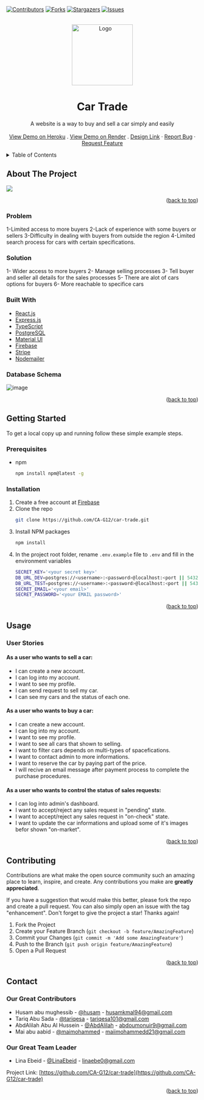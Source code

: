 <div id="top"></div>

[![Contributors][contributors-shield]][contributors-url]
[![Forks][forks-shield]][forks-url]
[![Stargazers][stars-shield]][stars-url]
[![Issues][issues-shield]][issues-url]

<!-- PROJECT LOGO -->
<br />
<div align="center">
  <a href="https://github.com/CA-G12/car-trade">
    <img src="https://i.imgur.com/veF5F6J.png" alt="Logo" width="160" height="160">
  </a>

<h1 align="center">Car Trade</h1>

  <p align="center">
       A website is a way to buy and sell a car simply and easily
    <br />
    <br />
    <a href="https://car-tradee.herokuapp.com">View Demo on Heroku</a>
     .
    <a href="https://car-trede.onrender.com">View Demo on Render</a>
    .
    <a href="https://www.figma.com/file/4j4A83unKcFHLyfKiIwrQq/Car-trade?node-id=0%3A1">Design Link</a>
    ·
    <a href="https://github.com/CA-G12/car-trade/issues/new">Report Bug</a>
    ·
    <a href="https://github.com/CA-G12/car-trade/issues/new">Request Feature</a>
  </p>
</div>



<!-- TABLE OF CONTENTS -->
<details>
  <summary>Table of Contents</summary>
  <ol>
    <li>
      <a href="#about-the-project">About The Project</a>
      <ul>
        <li><a href="#problem">Problem</a></li>
        <li><a href="#solution">Solution</a></li>
        <li><a href="#built-with">Built With</a></li>
        <li><a href="#database-schema">Database Schema</a></li>
      </ul>
    </li>
    <li>
      <a href="#getting-started">Getting Started</a>
      <ul>
        <li><a href="#prerequisites">Prerequisites</a></li>
        <li><a href="#installation">Installation</a></li>
      </ul>
    </li>
    <li>
      <a href="#usage">Usage</a>
      <ul>
        <li>
          <a href="#user-stories">User Stories</a>
            <ul>
                <li><a href="#buyer-stories">As a Buyer</a></li>
                <li><a href="#seller-stories">As a Seller</a></li>
                <li><a href="#admin-stories">As an Admin</a></li>
            </ul>
          </li>
      </ul>
    </li>
    <li><a href="#roadmap">Roadmap</a></li>
    <li><a href="#contributing">Contributing</a></li>
    <li><a href="#contact">Contact</a></li>
    <li><a href="#acknowledgments">Acknowledgments</a></li>
  </ol>
</details>



<!-- ABOUT THE PROJECT -->
## About The Project <span id="about-the-project"></span>

<img src="https://i.imgur.com/AqLx1W1.png" />

<p align="right">(<a href="#top">back to top</a>)</p>

### Problem <span id="problem"></span>
1-Limited access to more buyers
2-Lack of experience with some buyers or sellers
3-Difficulty in dealing with buyers from outside the region
4-Limited search process for cars with certain specifications.

### Solution <span id="solution"></span>
1- Wider access to more buyers
2- Manage selling processes
3- Tell buyer and seller all details for the sales processes
5- There are alot of cars options for buyers
6- More reachable to specifice cars

### Built With <span id="built-with"></span>

* [React.js](https://reactjs.org/)
* [Express.js](https://expressjs.com/)
* [TypeScript](https://www.typescriptlang.org/docs/)
* [PostgreSQL](https://www.postgresql.org/docs/)
* [Material UI](https://mui.com/)
* [Firebase](https://firebase.google.com/)
* [Stripe](https://stripe.com/)
* [Nodemailer](https://nodemailer.com/about/)

### Database Schema <span id="database-schema"></span>
![image](https://i.imgur.com/ih6nChg.png)


<p align="right">(<a href="#top">back to top</a>)</p>



<!-- GETTING STARTED -->
## Getting Started <span id="getting-started"></span>

To get a local copy up and running follow these simple example steps.

### Prerequisites <span id="prerequisites"></span>

* npm
  ```sh
  npm install npm@latest -g
  ```

### Installation <span id="installation"></span>

1. Create a free account at [Firebase](https://firebase.google.com/)
2. Clone the repo
   ```sh
   git clone https://github.com/CA-G12/car-trade.git
   ```
3. Install NPM packages
   ```sh
   npm install
   ```
4. In the project root folder, rename `.env.example` file to `.env` and fill in the environment variables
   ```sh
   SECRET_KEY='<your secret key>'
   DB_URL_DEV=postgres://<username>:<password>@localhost:<port || 5432>/<development database>
   DB_URL_TEST=postgres://<username>:<password>@localhost:<port || 5432>/<test database>
   SECRET_EMAIL='<your email>'
   SECRET_PASSWORD='<your EMAIL password>'
   
   ```
<p align="right">(<a href="#top">back to top</a>)</p>



<!-- USAGE EXAMPLES -->
## Usage <span id="usage"></span>
### User Stories <span id="user-stories"></span>
#### As a user who wants to sell a car: <span id="seller-stories"></span>
- I can create a new account.
- I can log into my account.
- I want to see my profile.
- I can send request to sell my car.
- I can see my cars and the status of each one.
#### As a user who wants to buy a car: <span id="buyer-stories"></span>
- I can create a new account.
- I can log into my account.
- I want to see my profile.
- I want to see all cars that shown to selling.
- I want to filter cars depends on multi-types of spacefications.
- I want to contact admin to more informations.
- I want to reserve the car by paying part of the price.
- I will recive an email message after payment process to complete the purchase procedures.
#### As a user who wants to control the status of sales requests: <span id="admin-stories"></span>
- I can log into admin's dashboard.
- I want to accept/reject any sales request in "pending" state.
- I want to accept/reject any sales request in "on-check" state.
- I want to update the car informations and upload some of it's images befor shown "on-market".

<p align="right">(<a href="#top">back to top</a>)</p>


<!-- CONTRIBUTING -->
## Contributing <span id="contributing"></span>

Contributions are what make the open source community such an amazing place to learn, inspire, and create. Any contributions you make are **greatly appreciated**.

If you have a suggestion that would make this better, please fork the repo and create a pull request. You can also simply open an issue with the tag "enhancement".
Don't forget to give the project a star! Thanks again!

1. Fork the Project
2. Create your Feature Branch (`git checkout -b feature/AmazingFeature`)
3. Commit your Changes (`git commit -m 'Add some AmazingFeature'`)
4. Push to the Branch (`git push origin feature/AmazingFeature`)
5. Open a Pull Request

<p align="right">(<a href="#top">back to top</a>)</p>


<!-- CONTACT -->
## Contact <span id="contact"></span>
### Our Great Contributors
- Husam abu mughessib - [@husam](https://github.com/husamkamal) - husamkmal94@gmail.com
- Tariq Abu Sada - [@tariqesa](https://github.com/tariqabusada) - tariqesa101@gmail.com
- AbdAlilah Abu Al Hussein - [@AbdAlilah](https://github.com/abdou059) - abdoumonuir9@gmail.com
- Mai abu aabid - [@maimohammed](https://github.com/mai-mohammed) - maiimohammedd21@gmail.com

### Our Great Team Leader
- Lina Ebeid - [@LinaEbeid](https://github.com/LinaYahya) - linaebe0@gmail.com

Project Link: [https://github.com/CA-G12/car-trade](https://github.com/CA-G12/car-trade)

<p align="right">(<a href="#top">back to top</a>)</p>

[contributors-shield]: https://img.shields.io/github/contributors/CA-G12/car-trade?style=for-the-badge
[contributors-url]: https://github.com/CA-G12/car-trade/graphs/contributors
[forks-shield]:https://img.shields.io/github/forks/CA-G12/car-trade?style=for-the-badge
[forks-url]: https://github.com/CA-G12/car-trade/network/members
[stars-shield]: https://img.shields.io/github/stars/CA-G12/car-trade?style=for-the-badge
[stars-url]: https://github.com/CA-G12/car-trade/stargazers
[issues-shield]: https://img.shields.io/github/issues/CA-G12/car-trade?style=for-the-badge
[issues-url]: https://github.com/CA-G12/car-trade/issues
